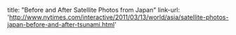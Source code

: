title: "Before and After Satellite Photos from Japan"
link-url: 'http://www.nytimes.com/interactive/2011/03/13/world/asia/satellite-photos-japan-before-and-after-tsunami.html'
